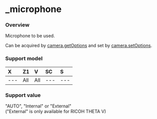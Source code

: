 # \_microphone

### Overview

Microphone to be used.

Can be acquired by [camera.getOptions](../commands/camera.get_options.md) and set by [camera.setOptions](../commands/camera.set_options.md).

### Support model

| X | Z1 | V | SC | S |
|:--|:--|:--|:--|:--|
| --- | All | All | --- | --- |

### Support value

"AUTO", "Internal" or "External"  
("External" is only available for RICOH THETA V)
